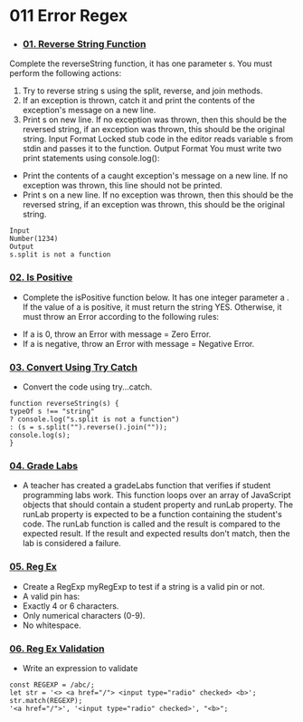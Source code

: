 # 011 Error Regex

- ### [01. Reverse String Function](https://github.com/martun-avagyan/011-Error-Regex/blob/main/01reverseString.js)

Complete the reverseString function, it has one parameter s. You must perform the following actions:

1. Try to reverse string s using the split, reverse, and join methods.
2. If an exception is thrown, catch it and print the contents of the exception's message on a new line.
3. Print s on new line. If no exception was thrown, then this should be the reversed string, if an exception was thrown, this should be the original string.
   Input Format
   Locked stub code in the editor reads variable s from stdin and passes it to the function.
   Output Format
   You must write two print statements using console.log():

- Print the contents of a caught exception's message on a new line. If no exception was thrown, this
  line should not be printed.
- Print s on a new line. If no exception was thrown, then this should be the reversed string, if an
  exception was thrown, this should be the original string.

```
Input
Number(1234)
Output
s.split is not a function
```

### [02. Is Positive](https://github.com/martun-avagyan/011-Error-Regex/blob/main/02isPositive.js)

- Complete the isPositive function below. It has one integer parameter a . If the value of a is positive, it must
  return the string YES. Otherwise, it must throw an Error according to the following rules:

* If a is 0, throw an Error with message = Zero Error.
* If a is negative, throw an Error with message = Negative Error.

### [03. Convert Using Try Catch](https://github.com/martun-avagyan/011-Error-Regex/blob/main/03tryCatchSyntax.js)

- Convert the code using try...catch.

```
function reverseString(s) {
typeOf s !== "string"
? console.log("s.split is not a function")
: (s = s.split("").reverse().join(""));
console.log(s);
}
```

### [04. Grade Labs](https://github.com/martun-avagyan/011-Error-Regex/blob/main/04gradeLabs.js)

- A teacher has created a gradeLabs function that verifies if student programming labs work. This function
  loops over an array of JavaScript objects that should contain a student property and runLab property.
  The runLab property is expected to be a function containing the student's code. The runLab function is
  called and the result is compared to the expected result. If the result and expected results don't match,
  then the lab is considered a failure.

### [05. Reg Ex](https://github.com/martun-avagyan/011-Error-Regex/blob/main/05regExp.js)

- Create a RegExp myRegExp to test if a string is a valid pin or not.
- A valid pin has:
- Exactly 4 or 6 characters.
- Only numerical characters (0-9).
- No whitespace.

### [06. Reg Ex Validation](https://github.com/martun-avagyan/011-Error-Regex/blob/main/06regExCode.js)

- Write an expression to validate

```
const REGEXP = /abc/;
let str = '<> <a href="/"> <input type="radio" checked> <b>';
str.match(REGEXP);
'<a href="/">', '<input type="radio" checked>', "<b>";
```
